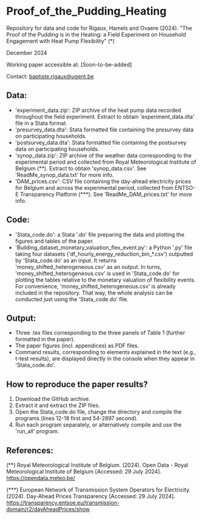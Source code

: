 # Proof_of_the_Pudding_Heating
Repository for data and code for Rigaux, Hamels and Ovaere (2024). "The Proof of the Pudding is in the Heating: a Field Experiment on Household Engagement with Heat Pump Flexibility" (*)

December 2024

Working paper accessible at: [Soon-to-be-added]

Contact: baptiste.rigaux@ugent.be

## Data:
- 'experiment_data.zip': ZIP archive of the heat pump data recorded throughout the field experiment. Extract to obtain 'experiment_data.dta' file in a Stata format. 
- 'presurvey_data.dta': Stata formatted file containing the presurvey data on participating households.
- 'postsurvey_data.dta': Stata formatted file containing the postsurvey data on participating households.
- 'synop_data.zip': ZIP archive of the weather data corresponding to the experimental period and collected from Royal Meteorological Institute of Belgium (**). Extract to obtain 'synop_data.csv'. See 'ReadMe_synop_data.txt' for more info.
- 'DAM_prices.csv': CSV file containing the day-ahead electricity prices for Belgium and across the experimental period, collected from ENTSO-E Transparency Platform  (***). See 'ReadMe_DAM_prices.txt' for more info.

## Code: 
- 'Stata_code.do': a Stata '.do' file preparing the data and plotting the figures and tables of the paper.
- 'Building_dataset_monetary_valuation_flex_event.py': a Python '.py' file taking four datasets ('df_hourly_energy_reduction_bin_*.csv') outputted by 'Stata_code.do' as an input. It returns 'money_shifted_heterogeneous.csv' as an output. In turns, 'money_shifted_heterogeneous.csv' is used in 'Stata_code.do' for plotting the tables relative to the monetary valuation of flexibility events. For convenience, 'money_shifted_heterogeneous.csv' is already included in the repository. That way, the whole analysis can be conducted just using the 'Stata_code.do' file.

## Output: 
- Three .tex files corresponding to the three panels of Table 1 (further formatted in the paper).
- The paper figures (incl. appendices) as PDF files.
- Command results, corresponding to elements explained in the text (e.g., t-test results), are displayed directly in the console when they appear in 'Stata_code.do'.

## How to reproduce the paper results?

1. Download the GitHub archive.
2. Extract it and extract the ZIP files.
3. Open the Stata_code.do file, change the directory and compile the programs (lines 12-18 first and 54-2897 second).
4. Run each program separately, or alternatively compile and use the 'run_all' program.

## References:

(**) Royal Meteorological Institute of Belgium. (2024). Open Data - Royal Meteorological Institute of Belgium
[Accessed: 29 July 2024]. https://opendata.meteo.be/ 

(***) European Network of Transmission System Operators for Electricity. (2024). Day-Ahead Prices Transparency [Accessed: 29 July 2024]. https://transparency.entsoe.eu/transmission-domain/r2/dayAheadPrices/show
